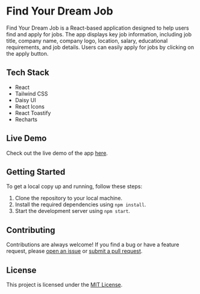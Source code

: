 # Find Your Dream Job

Find Your Dream Job is a React-based application designed to help users find and apply for jobs. The app displays key job information, including job title, company name, company logo, location, salary, educational requirements, and job details. Users can easily apply for jobs by clicking on the apply button.

## Tech Stack

- React
- Tailwind CSS
- Daisy UI
- React Icons
- React Toastify
- Recharts

## Live Demo

Check out the live demo of the app [here](https://dream-job-finder.netlify.app/).

## Getting Started

To get a local copy up and running, follow these steps:

1. Clone the repository to your local machine.
2. Install the required dependencies using `npm install`.
3. Start the development server using `npm start`.

## Contributing

Contributions are always welcome! If you find a bug or have a feature request, please [open an issue](https://github.com/marufalaslam/find-your-dream-job/issues/new) or [submit a pull request](https://github.com/marufalaslam/find-your-dream-job/pulls).

## License

This project is licensed under the [MIT License](https://opensource.org/licenses/MIT).
